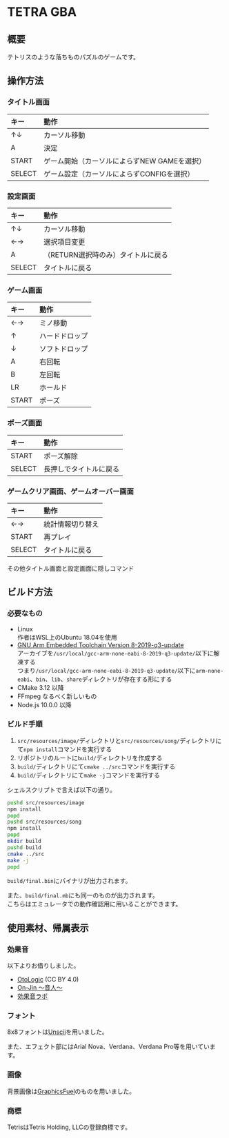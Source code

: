 # TETRA GBA

## 概要

テトリスのような落ちものパズルのゲームです。

## 操作方法

### タイトル画面

|キー  |動作                                        |
|:-----|:-------------------------------------------|
|↑↓  |カーソル移動                                |
|A     |決定                                        |
|START |ゲーム開始（カーソルによらずNEW GAMEを選択）|
|SELECT|ゲーム設定（カーソルによらずCONFIGを選択）  |

### 設定画面

|キー  |動作                                        |
|:-----|:-------------------------------------------|
|↑↓  |カーソル移動                                |
|←→  |選択項目変更                                |
|A     |（RETURN選択時のみ）タイトルに戻る          |
|SELECT|タイトルに戻る                              |

### ゲーム画面

|キー  |動作                                        |
|:-----|:-------------------------------------------|
|←→  |ミノ移動                                    |
|↑    |ハードドロップ                              |
|↓    |ソフトドロップ                              |
|A     |右回転                                      |
|B     |左回転                                      |
|LR    |ホールド                                    |
|START |ポーズ                                      |

### ポーズ画面

|キー  |動作                                        |
|:-----|:-------------------------------------------|
|START |ポーズ解除                                  |
|SELECT|長押しでタイトルに戻る                      |

### ゲームクリア画面、ゲームオーバー画面

|キー  |動作                                        |
|:-----|:-------------------------------------------|
|←→  |統計情報切り替え                            |
|START |再プレイ                                    |
|SELECT|タイトルに戻る                              |

その他タイトル画面と設定画面に隠しコマンド

## ビルド方法

### 必要なもの

- Linux  
  作者はWSL上のUbuntu 18.04を使用
- [GNU Arm Embedded Toolchain Version 8-2019-q3-update](https://developer.arm.com/tools-and-software/open-source-software/developer-tools/gnu-toolchain/gnu-rm/downloads/8-2019q3-update)  
  アーカイブを`/usr/local/gcc-arm-none-eabi-8-2019-q3-update/`以下に解凍する  
  つまり`/usr/local/gcc-arm-none-eabi-8-2019-q3-update/`以下に`arm-none-eabi`、`bin`、`lib`、`share`ディレクトリが存在する形にする
- CMake 3.12 以降
- FFmpeg なるべく新しいもの
- Node.js 10.0.0 以降

### ビルド手順

1. `src/resources/image/`ディレクトリと`src/resources/song/`ディレクトリにて`npm install`コマンドを実行する
2. リポジトリのルートに`build/`ディレクトリを作成する
3. `build/`ディレクトリにて`cmake ../src`コマンドを実行する
4. `build/`ディレクトリにて`make -j`コマンドを実行する

シェルスクリプトで言えば以下の通り。

```sh
pushd src/resources/image
npm install
popd
pushd src/resources/song
npm install
popd
mkdir build
pushd build
cmake ../src
make -j
popd
```

`build/final.bin`にバイナリが出力されます。

また、`build/final.mb`にも同一のものが出力されます。  
こちらはエミュレータでの動作確認用に用いることができます。

## 使用素材、帰属表示

### 効果音

以下よりお借りしました。

- [OtoLogic](https://otologic.jp/) (CC BY 4.0)
- [On-Jin ～音人～](https://on-jin.com/)
- [効果音ラボ](https://soundeffect-lab.info/)

### フォント

8x8フォントは[Unscii](http://pelulamu.net/unscii/)を用いました。

また、エフェクト部にはArial Nova、Verdana、Verdana Pro等を用いています。

### 画像

背景画像は[GraphicsFuel](https://www.graphicsfuel.com/)のものを用いました。

### 商標

TetrisはTetris Holding, LLCの登録商標です。
